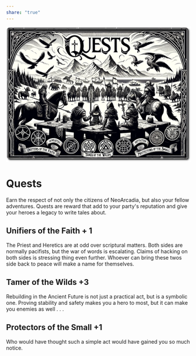 ```yaml
---
share: "true"
---
```


![quests](./quests.png)

# Quests  
  
Earn the respect of not only the citizens of NeoArcadia, but also your fellow adventures. Quests are reward that add to your party's reputation and give your heroes a legacy to write tales about.  
  
## Unifiers of the Faith + 1  
  
The Priest and Heretics are at odd over scriptural matters. Both sides are normally pacifists, but the war of words is escalating. Claims of hacking on both sides is stressing thing even further. Whoever can bring these twos side back to peace will make a name for themselves.

## Tamer of the Wilds +3

Rebuilding in the Ancient Future is not just a practical act, but is a symbolic one. Proving stability and safety makes you a hero to most, but it can make you enemies as well . . .

## Protectors of the Small +1

Who would have thought such a simple act would have gained you so much notice.
